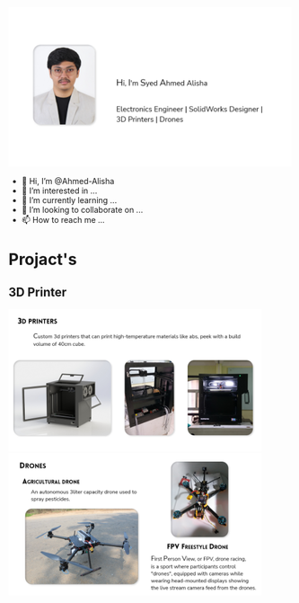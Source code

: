 ![ME](https://github.com/Ahmed-Alisha/Ahmed-Alisha/blob/main/Project%20images/1.jpg)
- 👋 Hi, I’m @Ahmed-Alisha
- 👀 I’m interested in ...
- 🌱 I’m currently learning ...
- 💞️ I’m looking to collaborate on ...
- 📫 How to reach me ...

# Projact's
## 3D Printer
<img src="https://github.com/Ahmed-Alisha/Ahmed-Alisha/blob/main/Project%20images/2.jpg" width="450 " />
<img src="https://github.com/Ahmed-Alisha/Ahmed-Alisha/blob/main/Project%20images/3.jpg" width="450 " />
